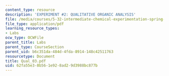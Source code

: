 ```yaml
---
content_type: resource
description: 'EXPERIMENT #2: QUALITATIVE ORGANIC ANALYSIS'
file: /media/courses/5-32-intermediate-chemical-experimentation-spring-2003/62fa55e38b561e928ad29d3988bc877b_Qual_03.pdf
file_type: application/pdf
learning_resource_types:
- Labs
ocw_type: OCWFile
parent_title: Labs
parent_type: CourseSection
parent_uid: b6c351da-484d-4fda-8914-148c42511763
resourcetype: Document
title: Qual_03.pdf
uid: 62fa55e3-8b56-1e92-8ad2-9d3988bc877b
---
```

